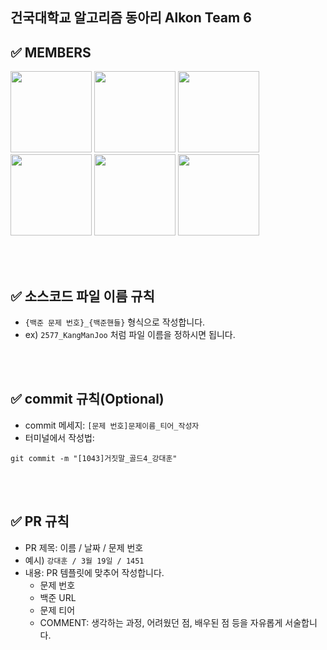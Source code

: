 ## 건국대학교 알고리즘 동아리 Alkon Team 6



## ✅ MEMBERS
  <a href="https://solved.ac/profile/eogns47"><img height=130 src="http://mazassumnida.wtf/api/v2/generate_badge?boj=eogns47"></a>
  <a href="https://solved.ac/profile/eogns47"><img height=130 src="http://mazassumnida.wtf/api/v2/generate_badge?boj=eogns47"></a>
  <a href="https://solved.ac/profile/eogns47"><img height=130 src="http://mazassumnida.wtf/api/v2/generate_badge?boj=eogns47"></a>
  <a href="https://solved.ac/profile/eogns47"><img height=130 src="http://mazassumnida.wtf/api/v2/generate_badge?boj=eogns47"></a>
  <a href="https://solved.ac/profile/eogns47"><img height=130 src="http://mazassumnida.wtf/api/v2/generate_badge?boj=eogns47"></a>
  <a href="https://solved.ac/profile/eogns47"><img height=130 src="http://mazassumnida.wtf/api/v2/generate_badge?boj=eogns47"></a>


<br />
<br />




## ✅ 소스코드 파일 이름 규칙
- `{백준 문제 번호}_{백준핸들}` 형식으로 작성합니다.
- ex) `2577_KangManJoo` 처럼 파일 이름을 정하시면 됩니다.

<br />
<br />

## ✅ commit 규칙(Optional)
- commit 메세지: `[문제 번호]문제이름_티어_작성자`
- 터미널에서 작성법: 
```
git commit -m "[1043]거짓말_골드4_강대훈"
```


<br />
<br />

## ✅ PR 규칙
- PR 제목: 이름 / 날짜 / 문제 번호
-  예시) `강대훈 / 3월 19일 / 1451 `
-  내용: PR 템플릿에 맞추어 작성합니다.
    - 문제 번호
    - 백준 URL
    - 문제 티어 
    - COMMENT: 생각하는 과정, 어려웠던 점, 배우된 점 등을 자유롭게 서술합니다.


<br />
<br />
